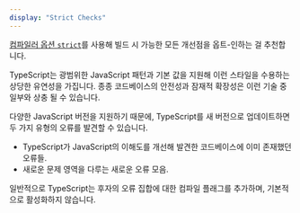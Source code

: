 ```yaml
---
display: "Strict Checks"
---
```


[컴파일러 옵션 `strict`](#strict)를 사용해 빌드 시 가능한 모든 개선점을 옵트-인하는 걸 추천합니다.

TypeScript는 광범위한 JavaScript 패턴과 기본 값을 지원해 이런 스타일을 수용하는 상당한 유연성을 가집니다.
종종 코드베이스의 안전성과 잠재적 확장성은 이런 기술 중 일부와 상충 될 수 있습니다.

다양한 JavaScript 버전을 지원하기 때문에, TypeScript를 새 버전으로 업데이트하면 두 가지 유형의 오류를 발견할 수 있습니다.

- TypeScript가 JavaScript의 이해도를 개선해 발견한 코드베이스에 이미 존재했던 오류들.
- 새로운 문제 영역을 다루는 새로운 오류 모음.

일반적으로 TypeScript는 후자의 오류 집합에 대한 컴파일 플래그를 추가하며, 기본적으로 활성화하지 않습니다.
